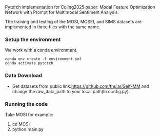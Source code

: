 Pytorch implementation for Coling2025 paper: Modal Feature Optimization Network with Prompt for Multimodal Sentiment Analysis.

The training and testing of the MOSI, MOSEI, and SIMS datasets are implemented in three files with the same name.

### Setup the environment

We work with a conda environment.

```
conda env create -f environment.yml
conda activate pytorch
```

### Data Download

- Get datasets from public link:https://github.com/thuiar/Self-MM and  change the raw_data_path  to your local path(In config.py).

### Running the code

Take MOSI for example:
1. cd MOSI
2. python main.py 
